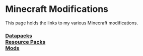 # Minecraft Modifications

This page holds the links to my various Minecraft modifications.

### [Datapacks](Datapacks) <br> [Resource Packs](Resource-Packs) <br> [Mods](Mods)
